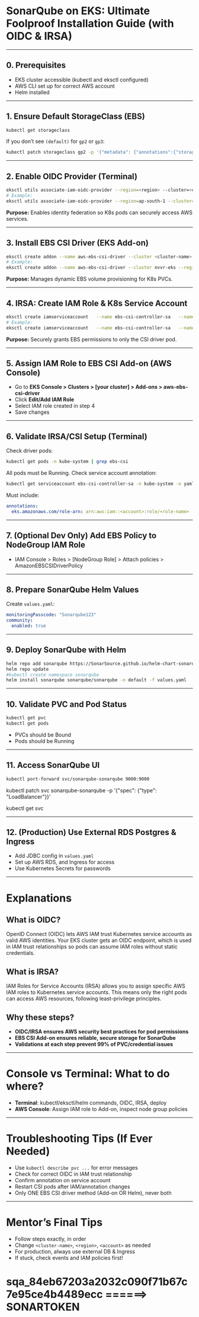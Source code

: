 
# SonarQube on EKS: Ultimate Foolproof Installation Guide (with OIDC & IRSA)

---

## 0. Prerequisites

- EKS cluster accessible (kubectl and eksctl configured)
- AWS CLI set up for correct AWS account
- Helm installed

---

## 1. Ensure Default StorageClass (EBS)

```sh
kubectl get storageclass
```
If you don’t see `(default)` for `gp2` or `gp3`:
```sh
kubectl patch storageclass gp2 -p '{"metadata": {"annotations":{"storageclass.kubernetes.io/is-default-class":"true"}}}'
```

---

## 2. Enable OIDC Provider (Terminal)

```sh
eksctl utils associate-iam-oidc-provider --region=<region> --cluster=<cluster-name> --approve
# Example:
eksctl utils associate-iam-oidc-provider --region=ap-south-1 --cluster=nvvr-eks --approve
```
**Purpose:** Enables identity federation so K8s pods can securely access AWS services.

---

## 3. Install EBS CSI Driver (EKS Add-on)

```sh
eksctl create addon --name aws-ebs-csi-driver --cluster <cluster-name> --region <region>
# Example:
eksctl create addon --name aws-ebs-csi-driver --cluster nvvr-eks --region ap-south-1
```
**Purpose:** Manages dynamic EBS volume provisioning for K8s PVCs.

---

## 4. IRSA: Create IAM Role & K8s Service Account

```sh
eksctl create iamserviceaccount   --name ebs-csi-controller-sa   --namespace kube-system   --cluster <cluster-name>   --attach-policy-arn arn:aws:iam::aws:policy/service-role/AmazonEBSCSIDriverPolicy   --approve   --override-existing-serviceaccounts
# Example:
eksctl create iamserviceaccount   --name ebs-csi-controller-sa   --namespace kube-system   --cluster nvvr-eks   --attach-policy-arn arn:aws:iam::aws:policy/service-role/AmazonEBSCSIDriverPolicy   --approve   --override-existing-serviceaccounts
```
**Purpose:** Securely grants EBS permissions to only the CSI driver pod.

---

## 5. Assign IAM Role to EBS CSI Add-on (AWS Console)

- Go to **EKS Console > Clusters > [your cluster] > Add-ons > aws-ebs-csi-driver**
- Click **Edit/Add IAM Role**
- Select IAM role created in step 4
- Save changes

---

## 6. Validate IRSA/CSI Setup (Terminal)

Check driver pods:

```sh
kubectl get pods -n kube-system | grep ebs-csi
```
All pods must be Running.
Check service account annotation:

```sh
kubectl get serviceaccount ebs-csi-controller-sa -n kube-system -o yaml
```
Must include:
```yaml
annotations:
  eks.amazonaws.com/role-arn: arn:aws:iam::<account>:role/<role-name>
```

---

## 7. (Optional Dev Only) Add EBS Policy to NodeGroup IAM Role

- IAM Console > Roles > [NodeGroup Role] > Attach policies > AmazonEBSCSIDriverPolicy

---

## 8. Prepare SonarQube Helm Values

Create `values.yaml`:

```yaml
monitoringPasscode: "Sonarqube123"
community:
  enabled: true
```

---

## 9. Deploy SonarQube with Helm

```sh
helm repo add sonarqube https://SonarSource.github.io/helm-chart-sonarqube
helm repo update
#kubectl create namespace sonarqube
helm install sonarqube sonarqube/sonarqube -n default -f values.yaml
```

---

## 10. Validate PVC and Pod Status

```sh
kubectl get pvc 
kubectl get pods
```
- PVCs should be Bound
- Pods should be Running

---

## 11. Access SonarQube UI

```sh
kubectl port-forward svc/sonarqube-sonarqube 9000:9000
```
kubectl patch svc sonarqube-sonarqube -p '{"spec": {"type": "LoadBalancer"}}'

kubectl get svc 


---

## 12. (Production) Use External RDS Postgres & Ingress

- Add JDBC config in `values.yaml`
- Set up AWS RDS, and Ingress for access
- Use Kubernetes Secrets for passwords

---

# Explanations

## What is OIDC?

OpenID Connect (OIDC) lets AWS IAM trust Kubernetes service accounts as valid AWS identities. Your EKS cluster gets an OIDC endpoint, which is used in IAM trust relationships so pods can assume IAM roles without static credentials.

## What is IRSA?

IAM Roles for Service Accounts (IRSA) allows you to assign specific AWS IAM roles to Kubernetes service accounts. This means only the right pods can access AWS resources, following least-privilege principles.

## Why these steps?

- **OIDC/IRSA ensures AWS security best practices for pod permissions**
- **EBS CSI Add-on ensures reliable, secure storage for SonarQube**
- **Validations at each step prevent 99% of PVC/credential issues**

---

# Console vs Terminal: What to do where?

- **Terminal**: kubectl/eksctl/helm commands, OIDC, IRSA, deploy
- **AWS Console**: Assign IAM role to Add-on, inspect node group policies

---

# Troubleshooting Tips (If Ever Needed)

- Use `kubectl describe pvc ...` for error messages
- Check for correct OIDC in IAM trust relationship
- Confirm annotation on service account
- Restart CSI pods after IAM/annotation changes
- Only ONE EBS CSI driver method (Add-on OR Helm), never both

---

# Mentor’s Final Tips

- Follow steps exactly, in order
- Change `<cluster-name>`, `<region>`, `<account>` as needed
- For production, always use external DB & Ingress
- If stuck, check events and IAM policies first!

# sqa_84eb67203a2032c090f71b67c7e95ce4b4489ecc      ======> SONARTOKEN